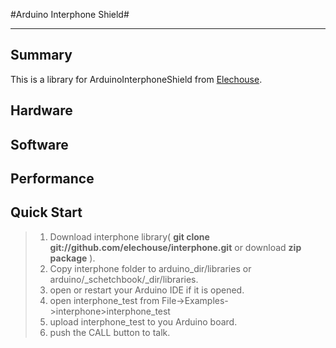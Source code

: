 #Arduino Interphone Shield#

-----------------
Summary
-------
This is a library for ArduinoInterphoneShield from [Elechouse](http://www.elechouse.com "elechouse").

Hardware
--------
<!-- add picture here -->

Software
--------

Performance
-----------

Quick Start
-----------

>1. Download interphone library\( **git clone git://github.com/elechouse/interphone.git** or download **zip package** ).
>2. Copy interphone folder to arduino\_dir/libraries or arduino/_schetchbook/_dir/libraries.
>3. open or restart your Arduino IDE if it is opened.
>4. open interphone_test from File->Examples->interphone>interphone\_test
>5. upload interphone\_test to you Arduino board.
>6. push the CALL button to talk.
>
